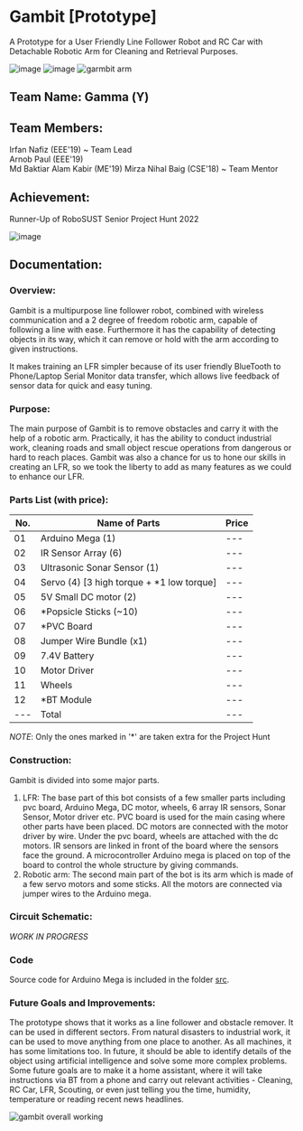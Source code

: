 # Gambit [Prototype]
A Prototype for a User Friendly Line Follower Robot and RC Car with Detachable Robotic Arm for Cleaning and 
Retrieval Purposes.

![image](https://github.com/IrfanNafiz/Gambit/assets/63298621/1d9551dd-4304-44ea-abd0-3baa70ebb5cf)
![image](https://github.com/IrfanNafiz/Gambit/assets/63298621/e5c66531-f768-4783-905b-73430f12f53b)
![garmbit arm](https://github.com/IrfanNafiz/Gambit/assets/63298621/bd38cb5f-46d6-4cd9-a5a4-24417c469cca)


## Team Name: Gamma (ϒ)

## Team Members:
Irfan Nafiz (EEE'19) ~ Team Lead \
Arnob Paul (EEE'19)\
Md Baktiar Alam Kabir (ME'19)
Mirza Nihal Baig (CSE'18) ~ Team Mentor

## Achievement:
Runner-Up of RoboSUST Senior Project Hunt 2022

![image](https://github.com/IrfanNafiz/Gambit/assets/63298621/9e5e695d-2d92-4614-93c8-e0840409d080)

## Documentation:
### Overview:
Gambit is a multipurpose line follower robot, combined with wireless communication and a 2 degree of freedom robotic arm, capable of following a line with ease. Furthermore it has the capability of detecting objects in its way, which it can remove or hold with the arm according to given instructions.

It makes training an LFR simpler because of its user friendly BlueTooth to Phone/Laptop Serial Monitor data transfer, which allows live feedback of sensor data for quick and easy tuning.

### Purpose:
The main purpose of Gambit is to remove obstacles and carry it with the help of a robotic arm. 
Practically, it has the ability to conduct industrial work, cleaning roads and small object rescue operations from dangerous or hard to reach places.
Gambit was also a chance for us to hone our skills in creating an LFR, so we took the liberty to add as many features as we could to enhance our LFR.

### Parts List (with price): 
| No. | Name of Parts | Price |
| --- | --- | --- |
| 01 | Arduino Mega (1) | --- |
| 02 | IR Sensor Array (6) | --- |
| 03 | Ultrasonic Sonar Sensor (1) | --- |
| 04 | Servo (4) [3 high torque + *1 low torque] | --- |
| 05 | 5V Small DC motor (2) | --- |
| 06 | *Popsicle Sticks (~10) | --- |
| 07 | *PVC Board | --- | --- |
| 08 | Jumper Wire Bundle (x1) | --- |
| 09 | 7.4V Battery | --- | 
| 10 | Motor Driver | --- | 
| 11 | Wheels | --- |
| 12 | *BT Module | --- | 
| --- | Total | --- |
*NOTE*: Only the ones marked in '*' are taken extra for the Project Hunt

### Construction:
Gambit is divided into some major parts.
1.   LFR: The base part of this bot consists of a few smaller parts including pvc board, Arduino Mega, DC motor, wheels,  6 array IR sensors, Sonar Sensor, Motor driver etc. PVC board is used for the main casing where other parts have been placed. DC motors are connected with the motor driver by wire. Under the pvc board, wheels are attached with the dc motors. IR sensors are linked in front of the board where the sensors face the ground. A microcontroller Arduino mega is placed on top of the board to control the whole structure by giving commands.
2.   Robotic arm: The second main part of the bot is its arm which is made of a few servo motors and some sticks. All the motors are connected via jumper wires to the Arduino mega.

### Circuit Schematic:
*WORK IN PROGRESS*

### Code
Source code for Arduino Mega is included in the folder [src](/src/). 

### Future Goals and Improvements:
The prototype shows that it works as a line follower and obstacle remover. It can be used in different sectors. From natural disasters to industrial work, it can be used to move anything from one place to another. As all machines, it has some limitations too. In future, it should be able to identify details of the object using artificial intelligence and solve some more complex problems.
Some future goals are to make it a home assistant, where it will take instructions via BT from a phone and carry out relevant activities - Cleaning, RC Car, LFR, Scouting, or even just telling you the time, humidity, temperature or reading recent news headlines.

![gambit overall working](https://github.com/IrfanNafiz/Gambit/assets/63298621/a5d0f3ef-9653-4d72-b1c2-c7c25f3e6694)

